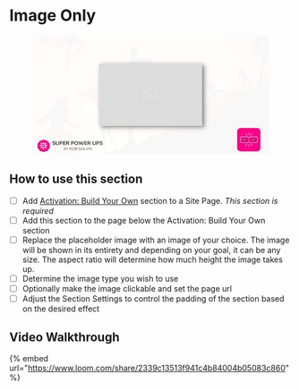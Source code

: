 # Image Only

<figure><img src="../../../.gitbook/assets/SNAP Thumbnails - Lists (5).jpg" alt=""><figcaption></figcaption></figure>

## How to use this section

* [ ] Add [Activation: Build Your Own](activation-build-your-own-section.md) section to a Site Page. _This section is required_
* [ ] Add this section to the page below the Activation: Build Your Own section
* [ ] Replace the placeholder image with an image of your choice. The image will be shown in its entirety and depending on your goal, it can be any size. The aspect ratio will determine how much height the image takes up.
* [ ] Determine the image type you wish to use
* [ ] Optionally make the image clickable and set the page url
* [ ] Adjust the Section Settings to control the padding of the section based on the desired effect

## Video Walkthrough

{% embed url="https://www.loom.com/share/2339c13513f941c4b84004b05083c860" %}
